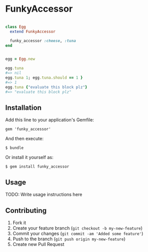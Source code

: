 # FunkyAccessor

```ruby

class Egg
  extend FunkyAccessor

  funky_accessor :cheese, :tuna
end


egg = Egg.new

egg.tuna
#=> nil
egg.tuna 1; egg.tuna.should == 1 }
#=> 1
egg.tuna {"evaluate this block plz"}
#=> "evaluate this block plz"

```
## Installation

Add this line to your application's Gemfile:

    gem 'funky_accessor'

And then execute:

    $ bundle

Or install it yourself as:

    $ gem install funky_accessor

## Usage

TODO: Write usage instructions here

## Contributing

1. Fork it
2. Create your feature branch (`git checkout -b my-new-feature`)
3. Commit your changes (`git commit -am 'Added some feature'`)
4. Push to the branch (`git push origin my-new-feature`)
5. Create new Pull Request
